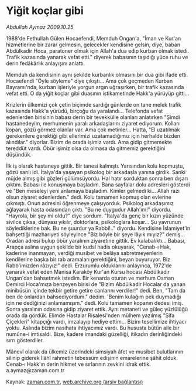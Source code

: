 # Yiğit koçlar gibi

*Abdullah Aymaz 2009.10.25*

<tr><td class="metin" colspan="2" style="padding-top: 20px; padding-left: 5px; padding-right: 10px;">1988'de Fethullah Gülen Hocaefendi, Memduh Ongan'a, "İman ve Kur'an hizmetlerine bir zarar gelmesin, gelecekler kendisine gelsin, diye, baban Abdülkadir Hoca, paratoner olmak için Allah'a dua edip kurban olmak istedi. Trafik kazasında yanarak vefat etti." diyerek babasının taşıdığı yüce ruhu ve derin fedâkârlık anlayışını anlattı.</td></tr><tr><td class="metin" colspan="2" style="padding-top: 20px; padding-left: 5px; padding-right: 10px;"><p>Memduh da kendisinin aynı şekilde kurbanlık olmasını bir dua gibi ifade etti. Hocaefendi "Öyle söyleme" diye çıkıştı... Ama çok geçmeden Kurban Bayramı'nda, kurban işleriyle yorgun argın uğraşırken, bir trafik kazasında vefat etti. O da yiğit koçlar gibi duasının istikametinde Hakk'a yürüyüp gitti...
<p>Krizlerin ülkemizi çok çetin biçimde sardığı günlerde on tane melek trafik kazasında Hakk'a yürüdü, birçoğu da yaralandı... Telefonda vefat edenlerden birisinin babası derin bir tevekkülle olanları anlatırken "Şimdi hastanedeyim, merhumenin yaralı arkadaşlarını ziyaret ediyorum. Kolları kopan, gözü görmez olanlar var. Ama çok metinler... Hatta, "El uzatılmak gerekenlere gerektiği gibi ellerimizi uzatamadığımız için herhalde bizden alındılar." diyorlar. Bizim de orada işimiz vardı. Ama gidip gitmemekte tereddüt vardı. Öbür işimiz olsa da olmasa da gitmemiz gerektiğini düşündük.
<p>İlk iş olarak hastaneye gittik. Bir tanesi kalmıştı. Yarısından kolu kopmuştu, gözü sarılı idi. İtalya'da yaşayan psikolog bir arkadaşla yanına girdik. Sanki müjde almış gibi gözleri gülümsüyordu. Hal hatır sorduktan sonra ben dışarı çıktım. Babası ile konuşmaya başladım. Bana sayfalar dolu adresleri gösterdi ve "Ben meseleyi yeni anlamaya başladım. Kimler gelmedi ki... Allah razı olsun ziyaret edenlerden." dedi. Kolu tamamen kopmuş olan evlerine çıkmıştı. Onun adresini öğrenmeye çalışıyorduk. Psikolog arkadaşımız ağlayarak hasta odasından çıktı. "Bu ne duygudur Allah'ım!" diyordu. "Hayrola, bir şey mi oldu?" diye sordum. "İtalya'da genç bir kızın yüzünde sivilce çıksa, dünyası yıkılır, doktorlara, psikologlara koşar... Şu yavrunun söylediklerine bak. Bu ne şuurdur ya Rabbi!.." diyordu. Kendisine İslamiyet'in bahşettiği mazhariyeti söyleyince "Biz böyle bir şeye lâyık mıyız?" demiş... Oradan adresi bulup öbür yaralının ziyaretine gittik. Ev kalabalıktı... Babası, Arapça aslına uygun şekilde bir kudsî hadis okuyarak, "Cenab-ı Hak, kaderine inanmayan, verdiği musibet ve belâya sabretmeyenlerin kendilerine başka bir rab aramaları gerektiğini, beyan buyuruyor. Biz Rabb'imizden râzıyız!" dedi. Erzurumlu olduklarını anlayınca, 1972'de yanarak vefat eden Manisa Karaköy Kur'an Kursu hocası Abdülkadir Ungan'dan bahsetmek istedim. Bir kenarda oturan ve merhum Osman Demirci Hoca'mıza benzeyen birisi de "Bizim Abdülkadir Hocalar da yanan minibüsün içinde tekbir getire getire canlarını verdiler!" dedi. Ben, "Tam da ben de onlardan bahsediyordum." dedim. 'Benim kulağım pek duymadığı için ne dediğinizi anlamamışım." dedi. Kolu tamamen kopanın dedesi imiş. Sonra yaralının odasına gidip ziyaret ettik. Aynı metaneti ve güleç yüzlülüğü orada da gördük. Elimde Hastalar Risalesi'nden mülhem yazılmış "Şifa Çiçekleri" kitapçığı vardı, imzalayıp hediye ettim... Bizim tesellimize ihtiyacı yoktu. Aslında bizim nasihata ihtiyacımız vardı. Bu hususta bütün aile bir numûne-i imtisaldi. Bize, kadere imandaki güzelliği, itikadın derinliğindeki sırrı gösterdiler.
<p>Mânevî olarak da ülkemiz üzerindeki simsiyah âfet ve musibet bulutlarının silinip giderek İlâhî rahmetin tebessüm edişinin emarelerine şâhit olduk. Cenab-ı Hakk'ın derin hikmet ve sırlarının zevkini idrak ettik. a.aymaz@zaman.com.tr<br/></p></p></p></p></td></tr>

Kaynak: [zaman.com.tr](http://zaman.com.tr/yazar.do?yazino=907411), [web.archive.org (arşiv bağlantısı)](http://web.archive.org/web/20091031002621/http://www.zaman.com.tr:80/yazar.do?yazino=907411)
